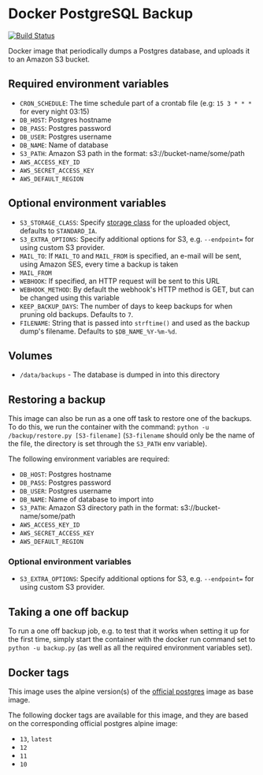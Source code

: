# Docker PostgreSQL Backup

[![Build Status](https://github.com/heyman/postgresql-backup/workflows/Test/badge.svg)](https://github.com/heyman/postgresql-backup/actions?query=workflow%3ATest)

Docker image that periodically dumps a Postgres database, and uploads it to an Amazon S3 bucket.

## Required environment variables

* `CRON_SCHEDULE`: The time schedule part of a crontab file (e.g: `15 3 * * *` for every night 03:15)
* `DB_HOST`: Postgres hostname
* `DB_PASS`: Postgres password
* `DB_USER`: Postgres username
* `DB_NAME`: Name of database
* `S3_PATH`: Amazon S3 path in the format: s3://bucket-name/some/path
* `AWS_ACCESS_KEY_ID`
* `AWS_SECRET_ACCESS_KEY`
* `AWS_DEFAULT_REGION`

## Optional environment variables

* `S3_STORAGE_CLASS`: Specify [storage class](https://docs.aws.amazon.com/AmazonS3/latest/userguide/storage-class-intro.html) for the uploaded object, defaults to `STANDARD_IA`.
* `S3_EXTRA_OPTIONS`: Specify additional options for S3, e.g. `--endpoint=` for using custom S3 provider.
* `MAIL_TO`: If `MAIL_TO` and `MAIL_FROM` is specified, an e-mail will be sent, using Amazon SES, every time a backup is taken
* `MAIL_FROM`
* `WEBHOOK`: If specified, an HTTP request will be sent to this URL
* `WEBHOOK_METHOD`: By default the webhook's HTTP method is GET, but can be changed using this variable
* `KEEP_BACKUP_DAYS`: The number of days to keep backups for when pruning old backups. Defaults to `7`.
* `FILENAME`: String that is passed into `strftime()` and used as the backup dump's filename. Defaults to `$DB_NAME_%Y-%m-%d`.

## Volumes

* `/data/backups` - The database is dumped in into this directory

## Restoring a backup

This image can also be run as a one off task to restore one of the backups. 
To do this, we run the container with the command: `python -u /backup/restore.py [S3-filename]` 
(`S3-filename` should only be the name of the file, the directory is set through the `S3_PATH` env variable).

The following environment variables are required:

* `DB_HOST`: Postgres hostname
* `DB_PASS`: Postgres password
* `DB_USER`: Postgres username
* `DB_NAME`: Name of database to import into
* `S3_PATH`: Amazon S3 directory path in the format: s3://bucket-name/some/path
* `AWS_ACCESS_KEY_ID`
* `AWS_SECRET_ACCESS_KEY`
* `AWS_DEFAULT_REGION`

### Optional environment variables

* `S3_EXTRA_OPTIONS`: Specify additional options for S3, e.g. `--endpoint=` for using custom S3 provider.

## Taking a one off backup

To run a one off backup job, e.g. to test that it works when setting it up for the first time, simply start 
the container with the docker run command set to `python -u backup.py` (as well as all the required environment 
variables set).


## Docker tags

This image uses the alpine version(s) of the [official postgres](https://hub.docker.com/_/postgres) image as base 
image.

The following docker tags are available for this image, and they are based on the corresponding official postgres 
alpine image:

* `13`, `latest`
* `12`
* `11`
* `10`


